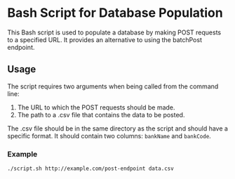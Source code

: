 # Bash Script for Database Population

This Bash script is used to populate a database by making POST requests to a specified URL. It provides an alternative to using the batchPost endpoint.

## Usage

The script requires two arguments when being called from the command line:

1. The URL to which the POST requests should be made.
2. The path to a .csv file that contains the data to be posted.

The .csv file should be in the same directory as the script and should have a specific format. It should contain two columns: `bankName` and `bankCode`.

### Example

```bash
./script.sh http://example.com/post-endpoint data.csv
```